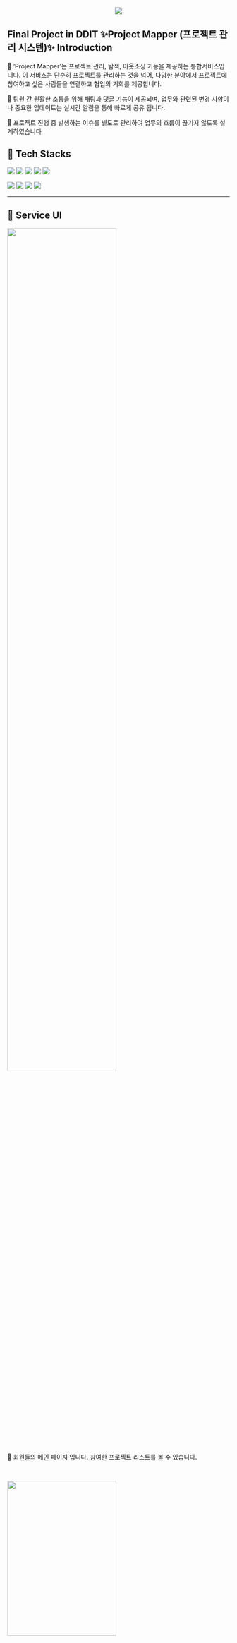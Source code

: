 <div align= "center">
    <img src="https://capsule-render.vercel.app/api?type=waving&color=gradient&height=120&text=FinalProject&animation=twinkling&fontColor=000000&fontSize=50" />
    </div>


    

    
## Final Project in DDIT ✨Project Mapper (프로젝트 관리 시스템)✨ Introduction 
<p>
🔸 ‘Project Mapper’는 프로젝트 관리, 탐색, 아웃소싱 기능을 제공하는 통합서비스입니다. 이 서비스는 단순히 프로젝트를 관리하는 것을 넘어, 다양한 분야에서 프로젝트에 참여하고 싶은 사람들을 연결하고 협업의 기회를 제공합니다. 
 </p>
 <p>
🔸 팀원 간 원활한 소통을 위해 채팅과 댓글 기능이 제공되며, 업무와 관련된 변경 사항이나 중요한 업데이트는 실시간 알림을 통해 빠르게 공유   됩니다.
</p>
<p>
🔸 프로젝트 진행 중 발생하는 이슈를 별도로 관리하여 업무의 흐름이 끊기지 않도록 설계하였습니다
</p>

## 🚀 Tech Stacks

<p>
  <img src="https://img.shields.io/badge/Java-007396?style=for-the-badge&logo=Java&logoColor=white" />
  <img src="https://img.shields.io/badge/Spring Boot-6DB33F?style=for-the-badge&logo=Spring-Boot&logoColor=white" />
  <img src="https://img.shields.io/badge/Apache Tomcat-F8DC75?style=for-the-badge&logo=Apache-Tomcat&logoColor=black" />
  <img src="https://img.shields.io/badge/Oracle-F80000?style=for-the-badge&logo=Oracle&logoColor=white" />
  <img src="https://img.shields.io/badge/JavaScript-F7DF1E?style=for-the-badge&logo=JavaScript&logoColor=black" />
</p>
<p>
  <img src="https://img.shields.io/badge/Bootstrap-7952B3?style=for-the-badge&logo=Bootstrap&logoColor=white" />
  <img src="https://img.shields.io/badge/CSS3-1572B6?style=for-the-badge&logo=CSS3&logoColor=white" />
  <img src="https://img.shields.io/badge/HTML5-E34F26?style=for-the-badge&logo=HTML5&logoColor=white" />
  <img src="https://img.shields.io/badge/jQuery-0769AD?style=for-the-badge&logo=jQuery&logoColor=white" />
</p>

---

## 📌 Service UI

<img src="https://github.com/user-attachments/assets/9176f446-9545-4585-a433-956e6e471beb" width="70%" height="70%"></img>

<br>

🔹 회원들의 메인 페이지 입니다. 참여한 프로젝트 리스트를 볼 수 있습니다.

<br>

<img src="https://github.com/user-attachments/assets/5c8255dc-1ed1-4951-8028-a58e20216881" width="70%" height="30%"></img>

<br>

🔹 구현한 기능 1 : 프로젝트 지원자 상세페이지(채용,미채용,면접날짜 지정) 페이지입니다

<br>

<img src="https://github.com/user-attachments/assets/4baaf8f5-3898-4239-9860-128888cc6a8c" width="70%" height="70%"></img>

<br>

🔹 구현한 기능 2 : 프로젝트에서 초대 (수락,거절)온 페이지입니다.

<br>

<img src="https://github.com/user-attachments/assets/58f8068b-e85a-4b2d-93d4-3eea21e24963" width="70%" height="70%"></img>

<br>

🔹 구현한 기능 3 : 게시글에서 댓글, 대댓글을 작성하는 페이지입니다.

<br>

<img src="https://github.com/user-attachments/assets/90683be7-afea-4966-b8d3-ff1fa4cf24f1" width="70%" height="70%"></img>

<br>

🔹 구현한 기능 4 : 관리자가 볼 수 있는 회원의 상세목록입니다.

<br><br>

## 📊 ERD Design

<br>

<img src="https://github.com/user-attachments/assets/f9988460-4126-44d7-aedd-ddab7755994f" width="70%" height="70%"></img>

<br><br>

🔹 테이블 개수 : 총 60개

